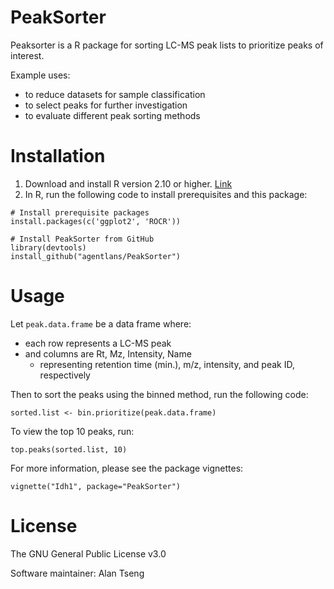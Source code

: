 # PeakSorter
Peaksorter is a R package for sorting LC-MS peak lists to prioritize peaks of interest.

Example uses:
- to reduce datasets for sample classification
- to select peaks for further investigation
- to evaluate different peak sorting methods

# Installation
1. Download and install R version 2.10 or higher. [Link](https://www.r-project.org/)
2. In R, run the following code to install prerequisites and this package:
```
# Install prerequisite packages
install.packages(c('ggplot2', 'ROCR'))

# Install PeakSorter from GitHub
library(devtools)
install_github("agentlans/PeakSorter")
```

# Usage
Let `peak.data.frame` be a data frame where:
- each row represents a LC-MS peak
- and columns are Rt, Mz, Intensity, Name
    - representing retention time (min.), m/z, intensity, and peak ID, respectively

Then to sort the peaks using the binned method, run the following code:
```
sorted.list <- bin.prioritize(peak.data.frame)
```

To view the top 10 peaks, run:
```
top.peaks(sorted.list, 10)
```

For more information, please see the package vignettes:
```
vignette("Idh1", package="PeakSorter")
```

# License
The GNU General Public License v3.0

Software maintainer: Alan Tseng
